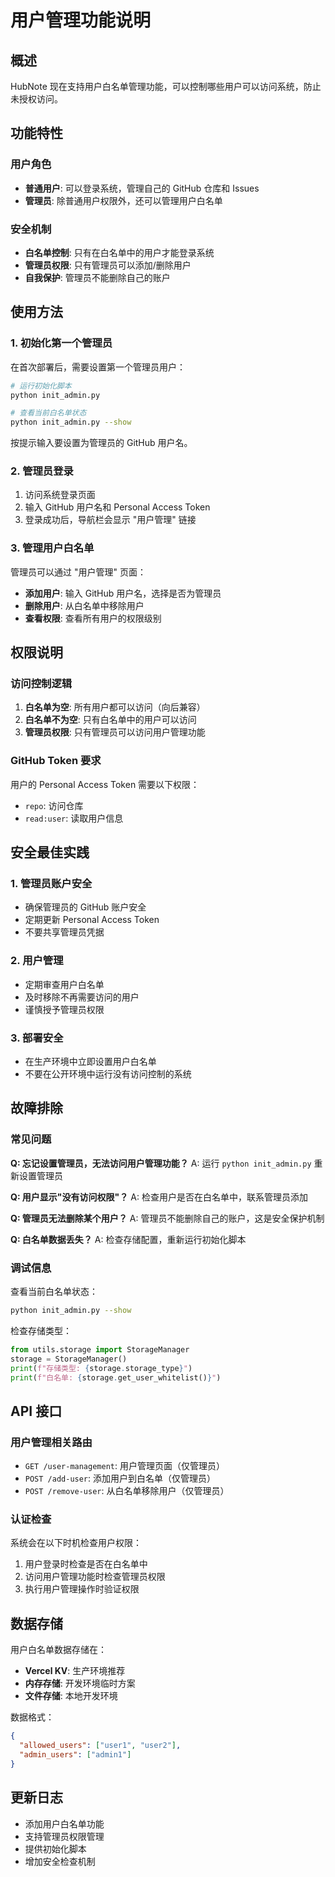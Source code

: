 # 用户管理功能说明

## 概述

HubNote 现在支持用户白名单管理功能，可以控制哪些用户可以访问系统，防止未授权访问。

## 功能特性

### 用户角色

- **普通用户**: 可以登录系统，管理自己的 GitHub 仓库和 Issues
- **管理员**: 除普通用户权限外，还可以管理用户白名单

### 安全机制

- **白名单控制**: 只有在白名单中的用户才能登录系统
- **管理员权限**: 只有管理员可以添加/删除用户
- **自我保护**: 管理员不能删除自己的账户

## 使用方法

### 1. 初始化第一个管理员

在首次部署后，需要设置第一个管理员用户：

```bash
# 运行初始化脚本
python init_admin.py

# 查看当前白名单状态
python init_admin.py --show
```

按提示输入要设置为管理员的 GitHub 用户名。

### 2. 管理员登录

1. 访问系统登录页面
2. 输入 GitHub 用户名和 Personal Access Token
3. 登录成功后，导航栏会显示 "用户管理" 链接

### 3. 管理用户白名单

管理员可以通过 "用户管理" 页面：

- **添加用户**: 输入 GitHub 用户名，选择是否为管理员
- **删除用户**: 从白名单中移除用户
- **查看权限**: 查看所有用户的权限级别

## 权限说明

### 访问控制逻辑

1. **白名单为空**: 所有用户都可以访问（向后兼容）
2. **白名单不为空**: 只有白名单中的用户可以访问
3. **管理员权限**: 只有管理员可以访问用户管理功能

### GitHub Token 要求

用户的 Personal Access Token 需要以下权限：
- `repo`: 访问仓库
- `read:user`: 读取用户信息

## 安全最佳实践

### 1. 管理员账户安全

- 确保管理员的 GitHub 账户安全
- 定期更新 Personal Access Token
- 不要共享管理员凭据

### 2. 用户管理

- 定期审查用户白名单
- 及时移除不再需要访问的用户
- 谨慎授予管理员权限

### 3. 部署安全

- 在生产环境中立即设置用户白名单
- 不要在公开环境中运行没有访问控制的系统

## 故障排除

### 常见问题

**Q: 忘记设置管理员，无法访问用户管理功能？**
A: 运行 `python init_admin.py` 重新设置管理员

**Q: 用户显示"没有访问权限"？**
A: 检查用户是否在白名单中，联系管理员添加

**Q: 管理员无法删除某个用户？**
A: 管理员不能删除自己的账户，这是安全保护机制

**Q: 白名单数据丢失？**
A: 检查存储配置，重新运行初始化脚本

### 调试信息

查看当前白名单状态：
```bash
python init_admin.py --show
```

检查存储类型：
```python
from utils.storage import StorageManager
storage = StorageManager()
print(f"存储类型: {storage.storage_type}")
print(f"白名单: {storage.get_user_whitelist()}")
```

## API 接口

### 用户管理相关路由

- `GET /user-management`: 用户管理页面（仅管理员）
- `POST /add-user`: 添加用户到白名单（仅管理员）
- `POST /remove-user`: 从白名单移除用户（仅管理员）

### 认证检查

系统会在以下时机检查用户权限：
1. 用户登录时检查是否在白名单中
2. 访问用户管理功能时检查管理员权限
3. 执行用户管理操作时验证权限

## 数据存储

用户白名单数据存储在：
- **Vercel KV**: 生产环境推荐
- **内存存储**: 开发环境临时方案
- **文件存储**: 本地开发环境

数据格式：
```json
{
  "allowed_users": ["user1", "user2"],
  "admin_users": ["admin1"]
}
```

## 更新日志

- 添加用户白名单功能
- 支持管理员权限管理
- 提供初始化脚本
- 增加安全检查机制